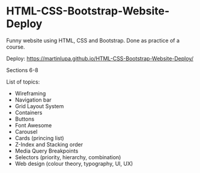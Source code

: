 # HTML-CSS-Bootstrap-Website-Deploy
Funny website using HTML, CSS and Bootstrap. Done as practice of a course.

Deploy: https://martinlupa.github.io/HTML-CSS-Bootstrap-Website-Deploy/

Sections 6-8

List of topics:
<ul>
  <li>Wireframing
  <li>Navigation bar
  <li>Grid Layout System
  <li>Containers
  <li>Buttons
  <li>Font Awesome
  <li>Carousel
  <li>Cards (princing list)
  <li>Z-Index and Stacking order
  <li>Media Query Breakpoints
  <li>Selectors (priority, hierarchy, combination)
  <li>Web design (colour theory, typography, UI, UX)





